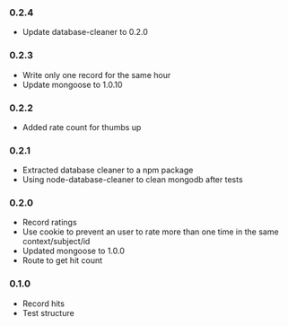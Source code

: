 ### 0.2.4
- Update database-cleaner to 0.2.0

### 0.2.3
- Write only one record for the same hour
- Update mongoose to 1.0.10

### 0.2.2
- Added rate count for thumbs up

### 0.2.1
- Extracted database cleaner to a npm package
- Using node-database-cleaner to clean mongodb after tests

### 0.2.0
- Record ratings
- Use cookie to prevent an user to rate more than one time in the same context/subject/id
- Updated mongoose to 1.0.0
- Route to get hit count

### 0.1.0
- Record hits
- Test structure 

